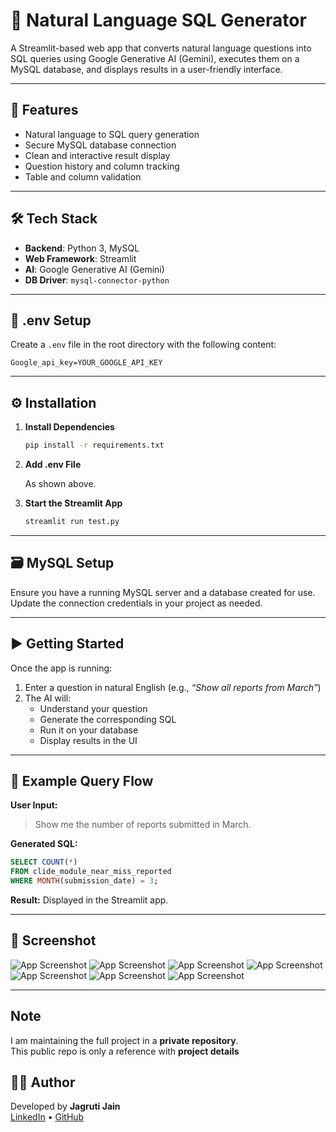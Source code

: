 # 🧠 Natural Language SQL Generator

A Streamlit-based web app that converts natural language questions into SQL queries using Google Generative AI (Gemini), executes them on a MySQL database, and displays results in a user-friendly interface.

---

## 🚀 Features

- Natural language to SQL query generation  
- Secure MySQL database connection  
- Clean and interactive result display  
- Question history and column tracking  
- Table and column validation  

---

## 🛠️ Tech Stack

- **Backend**: Python 3, MySQL  
- **Web Framework**: Streamlit  
- **AI**: Google Generative AI (Gemini)  
- **DB Driver**: `mysql-connector-python`  

---

## 🔐 .env Setup

Create a `.env` file in the root directory with the following content:

```env
Google_api_key=YOUR_GOOGLE_API_KEY
```

---

## ⚙️ Installation

1. **Install Dependencies**

   ```bash
   pip install -r requirements.txt
   ```

2. **Add .env File**

   As shown above.

3. **Start the Streamlit App**

   ```bash
   streamlit run test.py
   ```

---

## 🗃️ MySQL Setup

Ensure you have a running MySQL server and a database created for use.  
Update the connection credentials in your project as needed.

---

## ▶️ Getting Started

Once the app is running:

1. Enter a question in natural English (e.g., _“Show all reports from March”_)  
2. The AI will:
   - Understand your question  
   - Generate the corresponding SQL  
   - Run it on your database  
   - Display results in the UI  

---

## 🧪 Example Query Flow

**User Input:**

> Show me the number of reports submitted in March.

**Generated SQL:**

```sql
SELECT COUNT(*)
FROM clide_module_near_miss_reported
WHERE MONTH(submission_date) = 3;
```

**Result:** Displayed in the Streamlit app.

---

## 📸 Screenshot


![App Screenshot](screenshots/demo1.png)
![App Screenshot](screenshots/demo2.png)
![App Screenshot](screenshots/demo3.png)
![App Screenshot](screenshots/demo4.png)
![App Screenshot](screenshots/demo5.png)
![App Screenshot](screenshots/demo6.png)
![App Screenshot](screenshots/demol.png)

---

## Note
I am maintaining the full project in a **private repository**.  
This public repo is only a reference with **project details**

## 🙋‍♀️ Author

Developed by **Jagruti Jain**  
[LinkedIn](https://www.linkedin.com/in/jagruti-jain/) • [GitHub](https://github.com/jagrutijain109)

